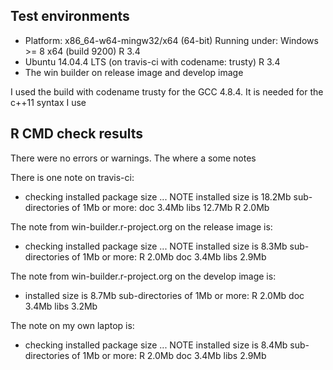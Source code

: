 ## Test environments
* Platform: x86_64-w64-mingw32/x64 (64-bit)
  Running under: Windows >= 8 x64 (build 9200)
  R 3.4
* Ubuntu 14.04.4 LTS (on travis-ci with codename: trusty)
  R 3.4
* The win builder on release image and develop image
  
I used the build with codename trusty for the GCC 4.8.4. It is needed for the c++11 syntax I use

## R CMD check results
There were no errors or warnings. The where a some notes

There is one note on travis-ci:
* checking installed package size ... NOTE
  installed size is 18.2Mb
  sub-directories of 1Mb or more:
    doc    3.4Mb
    libs  12.7Mb
    R      2.0Mb

The note from win-builder.r-project.org on the release image is:
* checking installed package size ... NOTE
  installed size is  8.3Mb
  sub-directories of 1Mb or more:
    R      2.0Mb
    doc    3.4Mb
    libs   2.9Mb

The note from win-builder.r-project.org on the develop image is:
* installed size is  8.7Mb
  sub-directories of 1Mb or more:
    R      2.0Mb
    doc    3.4Mb
    libs   3.2Mb

The note on my own laptop is:
* checking installed package size ... NOTE
  installed size is  8.4Mb
  sub-directories of 1Mb or more:
    R      2.0Mb
    doc    3.4Mb
    libs   2.9Mb

